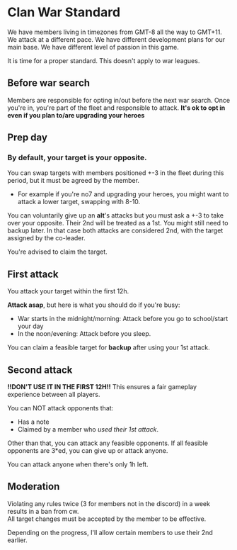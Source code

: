 # Clan War Standard
We have members living in timezones from GMT-8 all the way to GMT+11. We attack at a different pace. We have different development plans for our main base. We have different level of passion in this game.

It is time for a proper standard. This doesn't apply to war leagues.

## Before war search
Members are responsible for opting in/out before the next war search. Once you're in, you're part of the fleet and responsible to attack. **It's ok to opt in even if you plan to/are upgrading your heroes**

## Prep day
### By default, your target is your opposite.
You can swap targets with members positioned +-3 in the fleet during this period, but it must be agreed by the member.
* For example if you're no7 and upgrading your heroes, you might want to attack a lower target, swapping with 8-10.

You can voluntarily give up an **alt**'s attacks but you must ask a +-3 to take over your opposite. Their 2nd will be treated as a 1st. You might still need to backup later. In that case both attacks are considered 2nd, with the target assigned by the co-leader.

You're advised to claim the target.

## First attack
You attack your target within the first 12h.

**Attack asap**, but here is what you should do if you're busy:
* War starts in the midnight/morning: Attack before you go to school/start your day
* In the noon/evening: Attack before you sleep.

You can claim a feasible target for **backup** after using your 1st attack.

## Second attack
**__!!DON'T USE IT IN THE FIRST 12H!!__** This ensures a fair gameplay experience between all players.

You can NOT attack opponents that:
* Has a note
* Claimed by a member who *used their 1st attack*.

Other than that, you can attack any feasible opponents. If all feasible opponents are 3\*ed, you can give up or attack anyone.

You can attack anyone when there's only 1h left.

## Moderation
Violating any rules twice (3 for members not in the discord) in a week results in a ban from cw.  
All target changes must be accepted by the member to be effective.

Depending on the progress, I'll allow certain members to use their 2nd earlier.